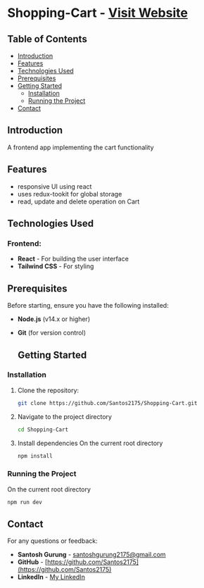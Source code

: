 # Shopping-Cart - [Visit Website](https://shopping-cart-henna-ten.vercel.app/)

## Table of Contents
- [Introduction](#introduction)
- [Features](#features)
- [Technologies Used](#technologies-used)
- [Prerequisites](#prerequisites)
- [Getting Started](#getting-started)
  - [Installation](#installation)
  - [Running the Project](#running-the-project)
- [Contact](#contact)
  
## Introduction
A frontend app implementing the cart functionality

## Features
- responsive UI using react
- uses redux-tookit for global storage
- read, update and delete operation on Cart

## Technologies Used
### Frontend:
- **React** - For building the user interface
- **Tailwind CSS** - For styling

## Prerequisites

Before starting, ensure you have the following installed:
- **Node.js** (v14.x or higher)
- **Git** (for version control)

  ## Getting Started

### Installation

1. Clone the repository:
   ```bash
   git clone https://github.com/Santos2175/Shopping-Cart.git

2. Navigate to the project directory
   ```bash
   cd Shopping-Cart

3. Install dependencies
   On the current root directory
   ```bash
   npm install

### Running the Project
On the current root directory
```bash
npm run dev
```
## Contact

For any questions or feedback:
- **Santosh Gurung** - [santoshgurung2175@gmail.com](mailto:santoshgurung2175@gmail.com)
- **GitHub** - [https://github.com/Santos2175](https://github.com/Santos2175)
- **LinkedIn** - [My LinkedIn](https://linkedin.com/in/santosh-gurung2175)
